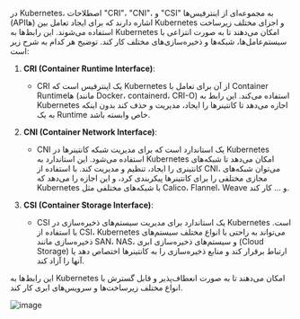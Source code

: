 در Kubernetes، اصطلاحات "CRI"، "CNI"، و "CSI" به مجموعه‌ای از اینترفیس‌ها (APIها) اشاره دارند که برای ایجاد تعامل بین Kubernetes و اجزای مختلف زیرساخت استفاده می‌شوند. این رابط‌ها به Kubernetes امکان می‌دهند تا به صورت انتزاعی با سیستم‌عامل‌ها، شبکه‌ها و ذخیره‌سازی‌های مختلف کار کند. توضیح هر کدام به شرح زیر است:

1. **CRI (Container Runtime Interface)**: 
   - CRI یک اینترفیس است که Kubernetes از آن برای تعامل با Container Runtimeها (مانند Docker، containerd، CRI-O) استفاده می‌کند. این رابط به Kubernetes اجازه می‌دهد تا کانتینرها را ایجاد، مدیریت و حذف کند بدون اینکه به یک Runtime خاص وابسته باشد.

2. **CNI (Container Network Interface)**:
   - CNI یک استاندارد است که برای مدیریت شبکه کانتینرها در Kubernetes استفاده می‌شود. این استاندارد به Kubernetes امکان می‌دهد تا شبکه‌های کانتینری را ایجاد، تنظیم و مدیریت کند. با استفاده از CNI، می‌توان شبکه‌های مجازی مختلفی را برای کانتینرها پیکربندی کرد، و این اجازه را می‌دهد که Kubernetes با شبکه‌های مختلفی مثل Calico، Flannel، Weave و ... کار کند.

3. **CSI (Container Storage Interface)**:
   - CSI یک استاندارد برای مدیریت سیستم‌های ذخیره‌سازی در Kubernetes است. با استفاده از CSI، Kubernetes می‌تواند به راحتی با انواع مختلف سیستم‌های ذخیره‌سازی مانند SAN، NAS، و سیستم‌های ذخیره‌سازی ابری (Cloud Storage) ارتباط برقرار کند و منابع ذخیره‌سازی را به کانتینرها اختصاص دهد یا آنها را آزاد کند.

این رابط‌ها به Kubernetes امکان می‌دهند تا به صورت انعطاف‌پذیر و قابل گسترش با انواع مختلف زیرساخت‌ها و سرویس‌های ابری کار کند.

![image](https://github.com/user-attachments/assets/7f2a4f09-1186-489a-9844-b1832ff1d87b)

